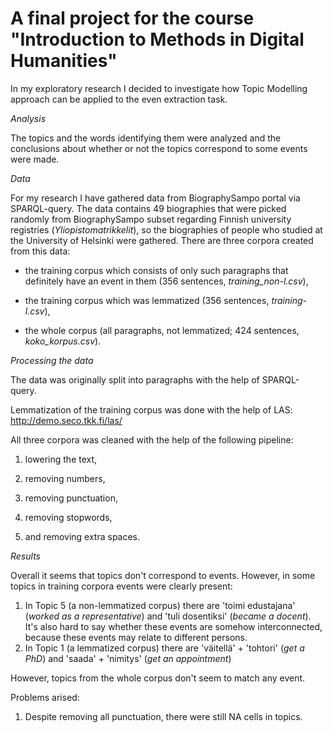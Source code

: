 # A final project for the course "Introduction to Methods in Digital Humanities"

In my exploratory research I decided to investigate how Topic Modelling approach can be applied to the even extraction task.

_Analysis_

The topics and the words identifying them were analyzed and the conclusions about whether or not the topics correspond to some events were made.

_Data_

For my research I have gathered data from BiographySampo portal via SPARQL-query. The data contains 49 biographies that were picked randomly from BiographySampo subset regarding Finnish university registries (_Yliopistomatrikkelit_), so the biographies of people who studied at the University of Helsinki were gathered. There are three corpora created from this data:

- the training corpus which consists of only such paragraphs that definitely have an event in them (356 sentences, _training_non-l.csv_),

- the training corpus which was lemmatized (356 sentences, _training-l.csv_),

- the whole corpus (all paragraphs, not lemmatized; 424 sentences, _koko_korpus.csv_).

_Processing the data_

The data was originally split into paragraphs with the help of SPARQL-query.

Lemmatization of the training corpus was done with the help of LAS:
http://demo.seco.tkk.fi/las/

All three corpora was cleaned with the help of the following pipeline:

1)    lowering the text,

2)    removing numbers,

3)    removing punctuation,

4)    removing stopwords,

5)    and removing extra spaces.

_Results_

Overall it seems that topics don't correspond to events. However, in some topics in training corpora events were clearly present:
1) In Topic 5 (a non-lemmatized corpus) there are 'toimi edustajana' (_worked as a representative_) and 'tuli dosentiksi' (_became a docent_). It's also hard to say whether these events are somehow interconnected, because these events may relate to different persons.
2) In Topic 1 (a lemmatized corpus) there are 'väitellä' + 'tohtori' (_get a PhD_) and 'saada' + 'nimitys' (_get an appointment_)

However, topics from the whole corpus don't seem to match any event.

Problems arised:
1. Despite removing all punctuation, there were still NA cells in topics.
